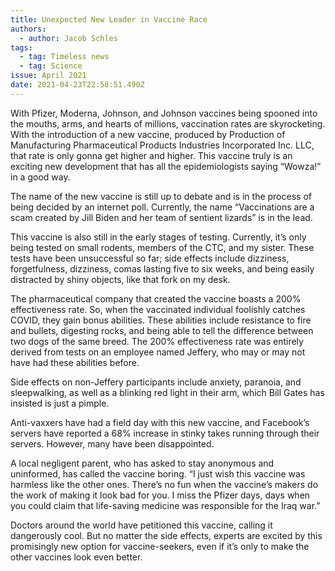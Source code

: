 ```yaml
---
title: Unexpected New Leader in Vaccine Race
authors:
  - author: Jacob Schles
tags:
  - tag: Timeless news
  - tag: Science
issue: April 2021
date: 2021-04-23T22:58:51.490Z
---
```

With Pfizer, Moderna, Johnson, and Johnson vaccines being spooned into the mouths, arms, and hearts of millions, vaccination rates are skyrocketing. With the introduction of a new vaccine, produced by Production of Manufacturing Pharmaceutical Products Industries Incorporated Inc. LLC, that rate is only gonna get higher and higher. This vaccine truly is an exciting new development that has all the epidemiologists saying “Wowza!” in a good way.

The name of the new vaccine is still up to debate and is in the process of being decided by an internet poll. Currently, the name “Vaccinations are a scam created by Jill Biden and her team of sentient lizards” is in the lead. 

This vaccine is also still in the early stages of testing. Currently, it’s only being tested on small rodents, members of the CTC, and my sister. These tests have been unsuccessful so far; side effects include dizziness, forgetfulness, dizziness, comas lasting five to six weeks, and being easily distracted by shiny objects, like that fork on my desk. 

The pharmaceutical company that created the vaccine boasts a 200% effectiveness rate. So, when the vaccinated individual foolishly catches COVID, they gain bonus abilities. These abilities include resistance to fire and bullets, digesting rocks, and being able to tell the difference between two dogs of the same breed. The 200% effectiveness rate was entirely derived from tests on an employee named Jeffery, who may or may not have had these abilities before. 

Side effects on non-Jeffery participants include anxiety, paranoia, and sleepwalking, as well as a blinking red light in their arm, which Bill Gates has insisted is just a pimple.

Anti-vaxxers have had a field day with this new vaccine, and Facebook’s servers have reported a 68% increase in stinky takes running through their servers. However, many have been disappointed. 

A local negligent parent, who has asked to stay anonymous and uninformed, has called the vaccine boring. “I just wish this vaccine was harmless like the other ones. There’s no fun when the vaccine’s makers do the work of making it look bad for you. I miss the Pfizer days, days when you could claim that life-saving medicine was responsible for the Iraq war.”

Doctors around the world have petitioned this vaccine, calling it dangerously cool. But no matter the side effects, experts are excited by this promisingly new option for vaccine-seekers, even if it’s only to make the other vaccines look even better.
